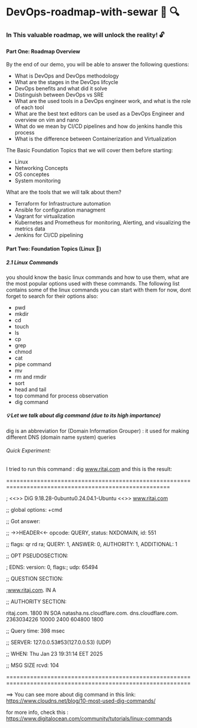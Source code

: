 # DevOps-roadmap-with-sewar 📜 🔍
### In This valuable roadmap, we will unlock the reality! 🔓

#### Part One: Roadmap Overview 
By the end of our demo, you will be able to answer the following questions: 
- What is DevOps and DevOps methodology
- What are the stages in the DevOps lifcycle
- DevOps benefits and what did it solve
- Distinguish between DevOps vs SRE
- What are the used tools in a DevOps engineer work, and what is the role of each tool
- What are the best text editors can be used as a DevOps Engineer and overview on vim and nano
- What do we mean by CI/CD pipelines and how do jenkins handle this process
- What is the difference between Containerization and Virtualization

The Basic Foundation Topics that we will cover them before starting: 

- Linux
-  Networking Concepts
- OS conceptes
- System monitoring 

What are the tools that we will talk about them? 
- Terraform for Infrastructure automation
- Ansible for configuration managment
- Vagrant for virtualization
- Kubernetes and Prometheus for monitoring, Alerting, and visualizing the metrics data
- Jenkins for CI/CD pipelining

#### Part Two: Foundation Topics (Linux 🐧)
##### 2.1 Linux Commands
you should know the basic linux commands and how to use them, what are the most popular options used with these commands. 
The following list contains some of the linux commands you can start with them for now, dont forget to search for their options also: 
- pwd
- mkdir
- cd
- touch
- ls
- cp
- grep
- chmod
- cat
- pipe command
- mv
- rm and rmdir
- sort
- head and tail
- top command for process observation
- dig command

##### 💡 Let we talk about dig command (due to its high importance) 

dig is an abbreviation for (Domain Information Grouper) : it used for making different DNS (domain name system) queries  
###### Quick Experiment: 
I tried to run this command : dig www.ritaj.com and this is the result:   

 ======================================================================================================    
 
; <<>> DiG 9.18.28-0ubuntu0.24.04.1-Ubuntu <<>> www.ritaj.com  

;; global options: +cmd  

;; Got answer:  

;; ->>HEADER<<- opcode: QUERY, status: NXDOMAIN, id: 551  

;; flags: qr rd ra; QUERY: 1, ANSWER: 0, AUTHORITY: 1, ADDITIONAL: 1  


;; OPT PSEUDOSECTION:  

; EDNS: version: 0, flags:; udp: 65494  

;; QUESTION SECTION:  

;www.ritaj.com.			IN	A  


;; AUTHORITY SECTION:  

ritaj.com.		1800	IN	SOA	natasha.ns.cloudflare.com. dns.cloudflare.com. 2363034226 10000 2400 604800 1800  


;; Query time: 398 msec  

;; SERVER: 127.0.0.53#53(127.0.0.53) (UDP)  

;; WHEN: Thu Jan 23 19:31:14 EET 2025  

;; MSG SIZE  rcvd: 104     



============================================================================================================   



==> You can see more about dig command in this link: 
https://www.cloudns.net/blog/10-most-used-dig-commands/

for more info, check this :
 https://www.digitalocean.com/community/tutorials/linux-commands




